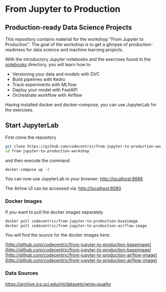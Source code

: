 # From Jupyter to Production
## Production-ready Data Science Projects

This repository contains material for the workshop "From Jupyter to Production".
The goal of the workshop is to get a glimpse of production-readiness for data science and machine learning projects.

With the introductory Jupyter notebooks and the exercises found in the [notebooks](https://github.com/codecentric/from-jupyter-to-production-workshop/tree/master/notebooks)
directory, you will learn how to

* Versioning your data and models with DVC
* Build pipelines with Kedro
* Track experiments with MLflow
* Deploy your model with FastAPI
* Orchestrate workflow with Airflow

Having installed docker and docker-compose, you can use JupyterLab for the exercises. 
## Start JupyterLab
First clone the repository
```bash
git clone https://github.com/codecentric/from-jupyter-to-production-workshop
cd from-jupyter-to-production-workshop
```
and then execute the command
```bash
docker-compose up -d
```
You can now use JupyterLab in your browser: [http://localhost:8888](http://localhost:8888)

The Airlow UI can be accessed via: [http://localhost:8080](http://localhost:8080)

### Docker Images
If you want to pull the docker images separately

```bash
docker pull codecentric/from-jupyter-to-production-baseimage
docker pull codecentric/from-jupyter-to-production-airflow-image
```

You will find the source for the docker images here:

[http://github.com/codecentric/from-jupyter-to-production-baseimage](http://github.com/codecentric/from-jupyter-to-production-baseimage)
[http://github.com/codecentric/from-jupyter-to-production-airflow-image](http://github.com/codecentric/from-jupyter-to-production-airflow-image)

### Data Sources

https://archive.ics.uci.edu/ml/datasets/wine+quality
